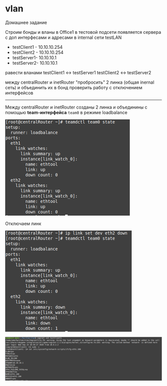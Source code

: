 # vlan
Домашнее задание

Строим бонды и вланы
в Office1 в тестовой подсети появляется сервера с доп интерфесами и адресами
в internal сети testLAN
- testClient1 - 10.10.10.254
- testClient2 - 10.10.10.254
- testServer1- 10.10.10.1
- testServer2- 10.10.10.1

равести вланами
testClient1 <-> testServer1
testClient2 <-> testServer2

между centralRouter и inetRouter
"пробросить" 2 линка (общая inernal сеть) и объединить их в бонд
проверить работу c отключением интерфейсов

____

Между centralRouter и inetRouter созданы 2 линка и объединины с помощью **team-интерфейса** `team0` в режиме loadbalance

![Image alt](https://github.com/Sergey-SSA/vlan/blob/master/printscreen/1.png)

Отключаем линк

![Image alt](https://github.com/Sergey-SSA/vlan/blob/master/printscreen/2.png)

![Image alt](https://github.com/Sergey-SSA/vlan/blob/master/printscreen/3.png)

